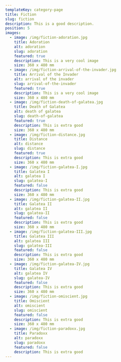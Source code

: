 ```yaml
---
templateKey: category-page
title: Fiction
slug: fiction
description: This is a good description.
position: 5
images:
  - image: /img/fiction-adoration.jpg
    title: Adoration
    alt: adoration
    slug: adoration
    featured: true
    description: This is a very cool image
    size: 360 x 480 mm
  - image: /img/fiction-arrival-of-the-invader.jpg
    title: Arrival of the Invader
    alt: arrival of the invader
    slug: arrival-of-the-invader
    featured: true
    description: This is a very cool image
    size: 360 x 480 mm
  - image: /img/fiction-death-of-galatea.jpg
    title: Death of Galatea
    alt: death of galatea
    slug: death-of-galatea
    featured: true
    description: This is extra good
    size: 360 x 480 mm
  - image: /img/fiction-distance.jpg
    title: Distance
    alt: distance
    slug: distance
    featured: true
    description: This is extra good
    size: 360 x 480 mm
  - image: /img/fiction-galatea-I.jpg
    title: Galatea I
    alt: galatea I
    slug: galatea-I
    featured: false
    description: This is extra good
    size: 360 x 480 mm
  - image: /img/fiction-galatea-II.jpg
    title: Galatea II
    alt: galatea II
    slug: galatea-II
    featured: false
    description: This is extra good
    size: 360 x 480 mm
  - image: /img/fiction-galatea-III.jpg
    title: Galatea III
    alt: galatea III
    slug: galatea-III
    featured: false
    description: This is extra good
    size: 360 x 480 mm
  - image: /img/fiction-galatea-IV.jpg
    title: Galatea IV
    alt: galatea IV
    slug: galatea-IV
    featured: false
    description: This is extra good
    size: 360 x 480 mm
  - image: /img/fiction-omiscient.jpg
    title: Omiscient
    alt: omiscient
    slug: omiscient
    featured: false
    description: This is extra good
    size: 360 x 480 mm
  - image: /img/fiction-paradoxx.jpg
    title: Paradoxx
    alt: paradoxx
    slug: paradoxx
    featured: false
    description: This is extra good
---
```

